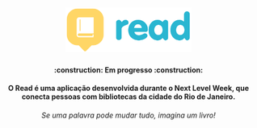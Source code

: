 <h1 align="center">
    <img alt="read" src="logo.png" width="250px" />
</h1>

<h4 align="center"> 
	:construction: Em progresso :construction:
</h4>

<h4 align="center">O Read é uma aplicação desenvolvida durante o Next Level Week, que conecta pessoas com bibliotecas da cidade do Rio de Janeiro. </h4>
<h6 align="center">Se uma palavra pode mudar tudo, imagina um livro!</h6>
